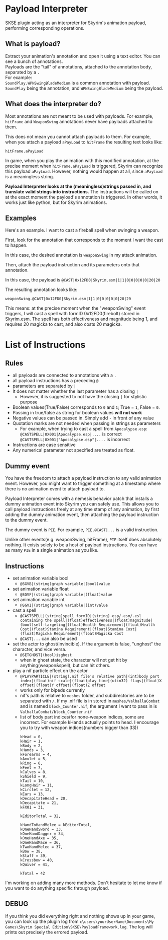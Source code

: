 # Payload Interpreter
SKSE plugin acting as an interpreter for Skyrim's animation payload, performing corresponding operations.

## What is payload?
Extract your animation's annotation and open it using a text editor. You can see a bunch of annotations.<br/>
Payloads are the "tail" of annotations, attached to the annotation body, separated by a `.`<br/>
For example: <br/>
`SoundPlay.WPNSwingBladeMedium` is a common annotation with payload. <br/>
`SoundPlay` being the annotation, and `WPNSwingBladeMedium` being the payload. <br/>

## What does the interpreter do?
Most annotations are not meant to be used with payloads. For example, `hitFrame` and `WeaponSwing` annotations never have payloads attached to them. <br/>

This does not mean you cannot attach payloads to them. For example, when you attach a payload `aPayLoad` to `hitFrame` the resulting text looks like: <br/>

`hitFrame.aPayLoad`

In game, when you play the animation with this modified annotation, at the precise moment when `hitFrame.aPayLoad` is triggered, Skyrim can recognize this payload `aPayLoad`. However, nothing would happen at all, since `aPayLoad` is a meaningless string. 

**Payload Interpreter looks at the (meaningless)strings passed in, and translate valid strings into instructions.** The instructions will be called on at the exact moment the payload's annotation is triggered. In other words, it works just like python, but for Skyrim animations. <br/>

## Examples
Here's an example. I want to cast a fireball spell when swinging a weapon. <br/>

First, look for the annotation that corresponds to the moment I want the cast to happen. <br/>

In this case, the desired annotation is `weaponSwing` in my attack animation. <br/>

Then, attach the payload instruction and its parameters onto that annotation. <br/>

In this case, the payload is `@CAST|0x12FD0|Skyrim.esm|1|1|0|0|0|0|0|20|20` <br/>

The resulting annotation looks like: <br/>

`weaponSwing.@CAST|0x12FD0|Skyrim.esm|1|1|0|0|0|0|0|20|20` <br/>

This means: at the precise moment when the "weaponSwing" event triggers, I will cast a spell with formID 0x12FD0(firebolt) stored in Skyrim.esm. The spell has both effectiveness and magnitude being 1, and requires 20 magicka to cast, and also costs 20 magicka.

# List of Instructions
## Rules
- all payloads are connected to annotations with a `.`
- all payload instructions has a preceding `@`
- parameters are separated by `|`
- It does not matter whether the last parameter has a closing `|`
  - However, it is suggested to not have the closing `|` for stylistic purpose
- Boolean values(True/False) corresponds to `0` and `1`; True = `1`, False = `0`. 
- Passing in true/false as string for boolean values **will not work**
- Negative values can be passed in. Simply add `-` in front of any value
- Quotation marks are not needed when passing in strings as parameters
  - For example, when trying to cast a spell from `Apocalypse.esp`: <br/>
   `@CASTSPELL|0X001|Apocalypse.esp|....` is correct <br/>
   `@CASTSPELL|0X001|"Apocalypse.esp"|....` is incorrect <br/>
- Instructions are case sensitive
- Any numerical parameter not specified are treated as float.


## Dummy event
You have the freedom to attach a payload instruction to any valid animation event. However, you might want to trigger something at a timestamp where there is no animation event to attach payload to. <br/>

Payload Interpreter comes with a nemesis behavior patch that installs a dummy animation event into Skyrim you can safely use. This allows you to call payload instructions freely at any time stamp of any animation, by first adding the dummy animation event, then attaching the payload instruction to the dummy event.

The dummy event is `PIE`. For example, `PIE.@CAST|...` is a valid instruction.

Unlike other events(e.g. weaponSwing, hitFrame), `PIE` itself does absolutely nothing. It exists solely to be a host of payload instructions. You can have as many `PIE` in a single animation as you like.

## Instructions
- set animation variable bool<br/>
  - `@SGVB|(string)graph variable|(bool)value`<br/>
- set animation variable float<br/>
  - `@SGVF|(string)graph variable|(float)value`<br/>
- set animation variable int<br/>
  - `@SGVI|(string)graph variable|(int)value `<br/>
- cast a spell<br/>
  - `@CASTSPELL|(string)spell formID|(string).esp/.esm/.esl containing the spell|(float)effectiveness|(float)magnitude|(bool)self-targeting|(float)Health Requirement|(float)Health Cost|(float)Stamina Requirement|(float)Stamina Cost|(float)Magicka Requirement|(float)Magicka Cost`<br/>
  - `@CAST|...` can also be used
- set the actor to ghost(invincible). If the argument is false, "unghost" the character, and vice versa. <br/>
  - `@SETGHOST|(bool)isghost`<br/>
  - when in ghost state, the character will not get hit by anything(weapon&spell), but can hit others. 
- play a nif particle effect on the actor
  - `@PLAYPARTICLE|(string).nif file's relative path|(int)body part index|(float)nif scale|(float)play time|(utin32) flags|(float)X offset|(float)Y offset|(float)Z offset`
  - works only for bipeds currently
  - nif's path is relative to `meshes` folder, and subdirectories are to be separated with `/`. If my .nif file is in stored in `meshes/ValhallaCombat` and is named `block_Counter.nif`, the argument I want to pass in is `ValhallaCombat/block_Counter.nif`
  - list of body part indices(for none-weapon indices, some are incorrect. For example kHands actually points to head. I encourage you to try with weapon indices(numbers bigger than 33))
    ```
    kHead = 0,
    kHair = 1,
    kBody = 2,
    kHands = 3,
    kForearms = 4,
    kAmulet = 5,
    kRing = 6,
    kFeet = 7,
    kCalves = 8,
    kShield = 9,
    kTail = 10,
    kLongHair = 11,
    kCirclet = 12,
    kEars = 13,
    kDecapitateHead = 20,
    kDecapitate = 21,
    kFX01 = 31,

    kEditorTotal = 32,

    kHandToHandMelee = kEditorTotal,
    kOneHandSword = 33,
    kOneHandDagger = 34,
    kOneHandAxe = 35,
    kOneHandMace = 36,
    kTwoHandMelee = 37,
    kBow = 38,
    kStaff = 39,
    kCrossbow = 40,
    kQuiver = 41,

    kTotal = 42
    ```
I'm working on adding many more methods. Don't hesitate to let me know if you want to do anything specific through payload.

## DEBUG
If you think you did everything right and nothing shows up in your game, you can look up the plugin log from `c\users\yourUserName\Documents\My Games\Skyrim Special Edition\SKSE\PayloadFramework.log`. The log will prints out precisely the errored payload.

